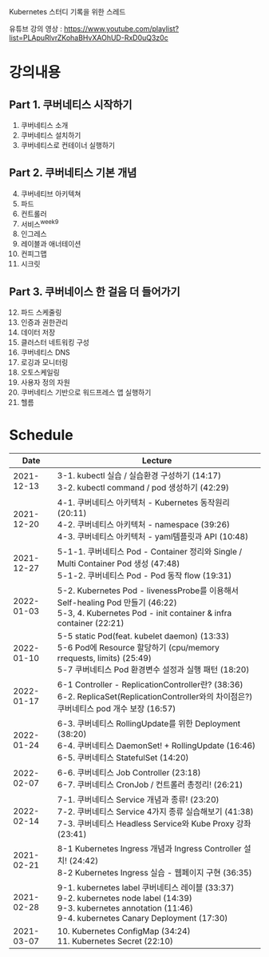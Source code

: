 Kubernetes 스터디 기록을 위한 스레드

유튜브 강의 영상 : https://www.youtube.com/playlist?list=PLApuRlvrZKohaBHvXAOhUD-RxD0uQ3z0c

# 강의내용

## Part 1. 쿠버네티스 시작하기

1. 쿠버네티스 소개
2. 쿠버네티스 설치하기
3. 쿠버네티스로 컨테이너 실행하기

## Part 2. 쿠버네티스 기본 개념

4. 쿠버네티브 아키텍쳐
5. 파드
6. 컨트롤러
7. 서비스<sup>week9</sup>
8. 인그레스
9. 레이블과 애너테이션
10. 컨피그맵
11. 시크릿

## Part 3. 쿠버네이스 한 걸음 더 들어가기

12. 파드 스케줄링
13. 인증과 권한관리
14. 데이터 저장
15. 클러스터 네트워킹 구성
16. 쿠버네티스 DNS
17. 로깅과 모니터링
18. 오토스케일링
19. 사용자 정의 자원
20. 쿠버네티스 기반으로 워드프레스 앱 실행하기
21. 헬름

# Schedule

| Date | Lecture |
| --- | --- |
| 2021-12-13 | 3-1. kubectl 실습 / 실습환경 구성하기 (14:17)<br>3-2. kubectl command / pod 생성하기 (42:29) |
| 2021-12-20 | 4-1. 쿠버네티스 아키텍처 - Kubernetes 동작원리 (20:11)<br>4-2. 쿠버네티스 아키텍처 - namespace (39:26)<br>4-3. 쿠버네티스 아키텍처 - yaml템플릿과 API (10:48) |
| 2021-12-27 | 5-1-1. 쿠버네티스 Pod - Container 정리와 Single / Multi Container Pod 생성 (47:48)<br>5-1-2. 쿠버네티스 Pod - Pod 동작 flow (19:31) |
| 2022-01-03 | 5-2. Kubernetes Pod - livenessProbe를 이용해서 Self-healing Pod 만들기 (46:22)<br>5-3, 4. Kubernetes Pod - init container & infra container (22:21) |
| 2022-01-10 | 5-5 static Pod(feat. kubelet daemon) (13:33)<br>5-6 Pod에 Resource 할당하기 (cpu/memory rrequests, limits) (25:49)<br>5-7 쿠버네티스 Pod 환경변수 설정과 실행 패턴 (18:20) |
| 2022-01-17 | 6-1 Controller - ReplicationController란? (38:36)<br>6-2. ReplicaSet(ReplicationController와의 차이점은?) 쿠버네티스 pod 개수 보장 (16:57) |
| 2022-01-24 | 6-3. 쿠버네티스 RollingUpdate를 위한 Deployment (38:20)<br>6-4. 쿠버네티스 DaemonSet! + RollingUpdate (16:46)<br>6-5. 쿠버네티스 StatefulSet (14:20) |
| 2022-02-07 | 6-6. 쿠버네티스 Job Controller (23:18)<br>6-7. 쿠버네티스 CronJob / 컨트롤러 총정리! (26:21) |
| 2022-02-14 | 7-1. 쿠버네티스 Service 개념과 종류! (23:20)<br>7-2. 쿠버네티스 Service 4가지 종류 실습해보기 (41:38)<br>7-3. 쿠버네티스 Headless Service와 Kube Proxy 강좌 (23:41) |
| 2021-02-21 | 8-1 Kubernetes Ingress 개념과 Ingress Controller 설치! (24:42)<br>8-2 Kubernetes Ingress 실습 - 웹페이지 구현 (36:35) |
| 2021-02-28 | 9-1. kubernetes label 쿠버네티스 레이블 (33:37)<br>9-2. kubernetes node label (14:39)<br>9-3. kubernetes annotation (11:46)<br>9-4. kubernetes Canary Deployment (17:30) |
| 2021-03-07 | 10. Kubernetes ConfigMap (34:24)<br>11. Kubernetes Secret (22:10) |
